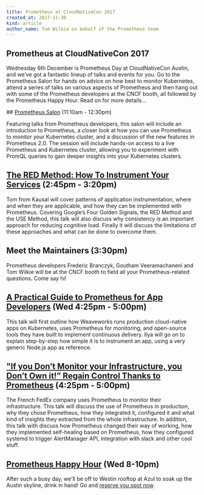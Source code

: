 ```yaml
---
title: Prometheus at CloudNativeCon 2017
created_at: 2017-11-30
kind: article
author_name: Tom Wilkie on behalf of the Prometheus team
---
```


## Prometheus at CloudNativeCon 2017

Wednesday 6th December is Prometheus Day at CloudNativeCon Austin, and we’ve got
a fantastic lineup of talks and events for you.  Go to the Prometheus Salon for
hands on advice on how best to monitor Kubernetes, attend a series of talks on
various aspects of Prometheus and then hang out with some of the Prometheus developers at the CNCF
booth, all followed by the Prometheus Happy Hour.  Read on for more details...

<!-- more -->

## [Prometheus Salon](https://kccncna17.sched.com/event/Cs4d/prometheus-salon-hosted-by-frederic-branczyk-coreos-bob-cotton-freshtracksio-goutham-veeramanchaneni-tom-wilkie-kausal) (11:10am - 12:30pm)

Featuring talks from Prometheus developers, this salon will include an introduction
to Prometheus, a closer look at how you can use Prometheus to monitor your Kubernetes
cluster, and a discussion of the new features in Prometheus 2.0.  The session will
include hands-on access to a live Prometheus and Kubernetes cluster, allowing you
to experiment with PromQL queries to gain deeper insights into your Kubernetes clusters.

## [The RED Method: How To Instrument Your Services](https://kccncna17.sched.com/event/CU8K/the-red-method-how-to-instrument-your-services-b-tom-wilkie-kausal) (2:45pm - 3:20pm)

Tom from Kausal will cover patterns of application instrumentation, where and when they are applicable, and how they can be implemented with Prometheus.  Covering Google’s Four Golden Signals, the RED Method and the USE Method, this talk will also discuss why consistency is an important approach for reducing cognitive load. Finally it will discuss the limitations of these approaches and what can be done to overcome them.

## Meet the Maintainers (3:30pm)

Prometheus developers Frederic Branczyk, Goutham Veeramachaneni and Tom Wilkie will
be at the CNCF booth to field all your Prometheus-related questions.  Come say hi!

## [A Practical Guide to Prometheus for App Developers](https://kccncna17.sched.com/event/CU5y/a-practical-guide-to-prometheus-for-app-developers-b-ilya-dmitrichenko-weaveworks) (Wed 4:25pm - 5:00pm)

This talk will first outline how Weaveworks runs production cloud-native apps on Kubernetes,
uses Prometheus for monitoring, and open-source tools they have
built to implement continuous delivery.  Ilya will go on to explain step-by-step
how simple it is to instrument an app, using a very generic Node.js app as reference.

## ["If you Don’t Monitor your Infrastructure, you Don’t Own it!” Regain Control Thanks to Prometheus](https://kccncna17.sched.com/event/CU5w/if-you-dont-monitor-your-infrastructure-you-dont-own-it-regain-control-thanks-to-prometheus-i-etienne-coutaud-guillaume-lefevre-octo-technology) (4:25pm - 5:00pm)

The French FedEx company uses Prometheus to monitor their infrastructure.  This talk
will discuss the use of Prometheus in production, why they chose Prometheus, how they
integrated it, configured it and what kind of insights they extracted from the
whole infrastructure.  In addition, this talk with discuss how Prometheus changed
their way of working, how they implemented self-healing based on Prometheus, how they
configured systemd to trigger AlertManager API, integration with slack and other cool stuff.

## [Prometheus Happy Hour](http://kubecon.freshtracks.io/) (Wed 8-10pm)

After such a busy day, we'll be off to Westin rooftop at Azul to soak up the
Austin skyline, drink in hand!  Go and [reserve you spot now](http://kubecon.freshtracks.io/).
